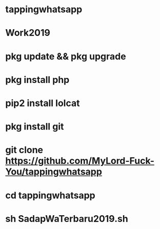 # tappingwhatsapp
# Work2019

# pkg update && pkg upgrade
# pkg install php
# pip2 install lolcat
# pkg install git
# git clone https://github.com/MyLord-Fuck-You/tappingwhatsapp
# cd tappingwhatsapp
# sh SadapWaTerbaru2019.sh
